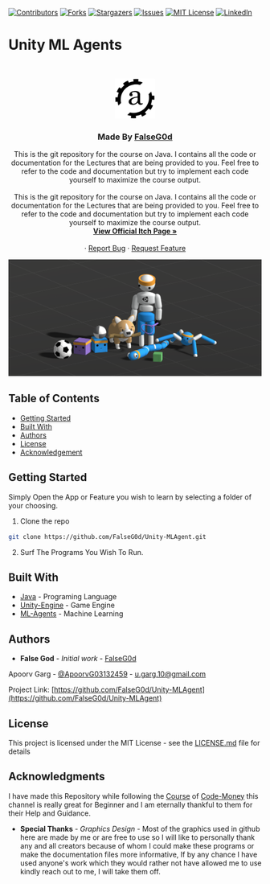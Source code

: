 [![Contributors][contributors-shield]][contributors-url]
[![Forks][forks-shield]][forks-url]
[![Stargazers][stars-shield]][stars-url]
[![Issues][issues-shield]][issues-url]
[![MIT License][license-shield]][license-url]
[![LinkedIn][linkedin-shield]][linkedin-url]


# Unity ML Agents

<!-- PROJECT LOGO -->
<br />
<p align="center">
  <a href="http://apoorvgarg.herokuapp.com/">
    <img src="https://github.com/FalseG0d/AdvancedDjango/raw/main/images/Logo.png" alt="Logo" width="80" height="80">
  </a>

  <h3 align="center">Made By <a href="https://github.com/FalseG0d">FalseG0d</a></h3>

  <p align="center">
    This is the git repository for the course on Java. I contains all the code or documentation for the Lectures that are being provided to you. Feel free to refer to the code and documentation but try to implement each code yourself to maximize the course output. <br><br>This is the git repository for the course on Java. I contains all the code or documentation for the Lectures that are being provided to you. Feel free to refer to the code and documentation but try to implement each code yourself to maximize the course output.
    <br />
    <a href="https://falseg0d.itch.io/"><strong>View Official Itch Page »</strong></a>
    <br />
    <br />
    ·
    <a href="https://github.com/FalseG0d/Unity-MLAgent/issues">Report Bug</a>
    ·
    <a href="https://github.com/FalseG0d/Unity-MLAgent/issues">Request Feature</a>
  </p>
</p>


![Product Name Screen Shot][product-screenshot]

<!-- TABLE OF CONTENTS -->
## Table of Contents


* [Getting Started](#getting-started)
* [Built With](#built-with)
* [Authors](#authors)
* [License](#license)
* [Acknowledgement](#acknowledgement)


## Getting Started

Simply Open the App or Feature you wish to learn by selecting a folder of your choosing.

1. Clone the repo

```sh
git clone https://github.com/FalseG0d/Unity-MLAgent.git
```

2. Surf The Programs You Wish To Run.


## Built With

* [Java](https://www.java.com/en/) - Programing Language
* [Unity-Engine](https://unity.com/) - Game Engine
* [ML-Agents](https://github.com/Unity-Technologies/ml-agents) - Machine Learning


## Authors

* **False God** - *Initial work* - [FalseG0d](https://github.com/FalseG0d)

Apoorv Garg - [@ApoorvG03132459](https://twitter.com/ApoorvG03132459) - u.garg.10@gmail.com

Project Link: [https://github.com/FalseG0d/Unity-MLAgent](https://github.com/FalseG0d/Unity-MLAgent)

## License

This project is licensed under the MIT License - see the [LICENSE.md](LICENSE.md) file for details

## Acknowledgments

I have made this Repository while following the [Course](https://www.youtube.com/watch?v=zPFU30tbyKs&list=PLzDRvYVwl53vehwiN_odYJkPBzcqFw110) of [Code-Money](https://www.youtube.com/channel/UCFK6NCbuCIVzA6Yj1G_ZqCg) this channel is really great for Beginner and I am eternally thankful to them for their Help and Guidance.  

* **Special Thanks** - *Graphics Design* - Most of the graphics used in github here are made by me or are free to use so I will like to personally thank any and all creators because of whom I could make these programs or make the documentation files more informative, If by any chance I have used anyone's work which they would rather not have allowed me to use kindly reach out to me, I will take them off.


<!-- MARKDOWN LINKS & IMAGES -->
<!-- https://www.markdownguide.org/basic-syntax/#reference-style-links -->
[contributors-shield]: https://img.shields.io/github/contributors/FalseG0d/Unity-MLAgent.svg?style=flat-square
[contributors-url]: https://github.com/FalseG0d/Unity-MLAgent/graphs/contributors
[forks-shield]: https://img.shields.io/github/forks/FalseG0d/Unity-MLAgent.svg?style=flat-square
[forks-url]: https://github.com/FalseG0d/Unity-MLAgent/network/members
[stars-shield]: https://img.shields.io/github/stars/FalseG0d/Unity-MLAgent.svg?style=flat-square
[stars-url]: https://github.com/FalseG0d/Unity-MLAgent/stargazers
[issues-shield]: https://img.shields.io/github/issues/FalseG0d/Unity-MLAgent.svg?style=flat-square
[issues-url]: https://github.com/FalseG0d/Unity-MLAgent/issues
[license-shield]: https://img.shields.io/github/license/FalseG0d/Unity-MLAgent.svg?style=flat-square
[license-url]: https://github.com/FalseG0d/Unity-MLAgent/blob/master/LICENSE.txt
[linkedin-shield]: https://img.shields.io/badge/-LinkedIn-black.svg?style=flat-square&logo=linkedin&colorB=555
[linkedin-url]: https://www.linkedin.com/in/apoorv-garg-137137171/
[product-screenshot]: images/pexels.jpg
